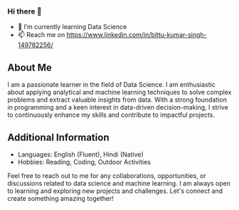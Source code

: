 ### Hi there 👋

- 🌱 I’m currently learning Data Science
- 📫 Reach me on https://www.linkedin.com/in/bittu-kumar-singh-149782256/

## About Me
I am a passionate learner in the field of Data Science. I am enthusiastic about applying analytical and machine learning techniques to solve complex problems and extract valuable insights from data. With a strong foundation in programming and a keen interest in data-driven decision-making, I strive to continuously enhance my skills and contribute to impactful projects.

## Additional Information
- Languages: English (Fluent), Hindi (Native)
- Hobbies: Reading, Coding, Outdoor Activities

Feel free to reach out to me for any collaborations, opportunities, or discussions related to data science and machine learning. I am always open to learning and exploring new projects and challenges. Let's connect and create something amazing together!
